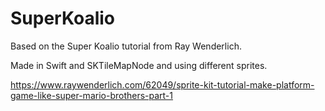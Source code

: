 # SuperKoalio

Based on the Super Koalio tutorial from Ray Wenderlich.

Made in Swift and SKTileMapNode and using different sprites.

https://www.raywenderlich.com/62049/sprite-kit-tutorial-make-platform-game-like-super-mario-brothers-part-1
